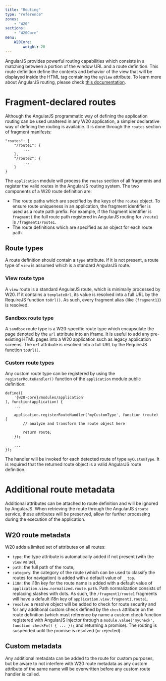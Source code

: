 ```yaml
---
title: "Routing"
type: "reference"
zones:
    - "W20"
sections:
    - "W20Core"
menu:
    W20Core:
        weight: 20
---
```


AngularJS provides powerful routing capabilities which consists in a matching between a portion of the window URL and 
a route definition. This route definition define the contents and behavior of the view that will be displayed inside the 
HTML tag containing the `ngView` attribute. To learn more about AngularJS routing, please check 
[this documentation](https://docs.angularjs.org/api/ngRoute/provider/$routeProvider).

# Fragment-declared routes

Although the AngularJS programmatic way of defining the application routing can be used unaltered in any W20 application,
a simpler declarative way of defining the routing is available. It is done through the `routes` section of fragment
manifests:

    "routes": {
        "/route1": {
            ...
        },
        "/route2": {
            ...
        }
    }

The `application` module will process the `routes` section of all fragments and register the valid routes in the AngularJS
routing system. The two components of a W20 route definition are:

* The route paths which are specified by the keys of the `routes` object. To ensure route uniqueness in an application,
 the fragment identifier is used as a route path prefix. For example, if the fragment identifier is `fragment1` the full
 route path registered in AngularJS routing for `/route1` is `/fragment1/route1`. 
* The route definitions which are specified as an object for each route path.  

## Route types

A route definition should contain a `type` attribute. If it is not present, a route type of `view` is assumed which is
a standard AngularJS route.

### View route type
 
A `view` route is a standard AngularJS route, which is minimally processed by W20. If it contains a `templateUrl`, its
value is resolved into a full URL by the RequireJS function `toUrl()`. As such, every fragment alias (like `{fragment1}`)
is resolved.

### Sandbox route type

A `sandbox` route type is a W20-specific route type which encapsulate the page denoted by the `url` attribute into an
iframe. It is useful to add any pre-existing HTML pages into a W20 application such as legacy application screens. The
`url` attribute is resolved into a full URL by the RequireJS function `toUrl()`.

### Custom route types

Any custom route type can be registered by using the `registerRouteHandler()` function of the `application` module public
definition:

    define([
        '{w20-core}/modules/application'
    ], function(application) {
        ...
        
        application.registerRouteHandler('myCustomType', function (route) {
            // analyze and transform the route object here        
        
            return route;
        });
        
        ...
    });
    
The handler will be invoked for each detected route of type `myCustomType`. It is required that the returned route
object is a valid AngularJS route definition.

# Additional route metadata

Additional attributes can be attached to route definition and will be ignored by AngularJS. When retrieving the route through
the AngularJS `$route` service, these attributes will be preserved, allow for further processing during the execution
of the application.

## W20 route metadata

W20 adds a limited set of attributes on all routes:

* `type`: the type attribute is automatically added if not present (with the `view` value),
* `path`: the full path of the route,
* `category`: the category of the route (which can be used to classify the routes for navigation) is added with a default value of `__top`. 
* `i18n`: the i18n key for the route name is added with a default value of `application.view.normalized.route.path`. Path
normalization consists of replacing slashes with dots. As such, the `/fragment1/route1` fragments will have a default i18n
key of `application.view.fragment1.route1`.
* `resolve`: a resolve object will be added to check for route security and for any additional custom check defined by the
`check` attribute on the route definition (which must reference by name a custom check function registered with AngularJS
injector through a `module.value('myCheck', function checkFn() { ... });` and returning a promise). The routing is suspended
until the promise is resolved (or rejected).

## Custom metadata

Any additional metadata can be added to the route for custom purposes, but be aware to not interfere with W20 route metadata
as any custom attribute of the same name will be overwritten before any custom route handler is called.